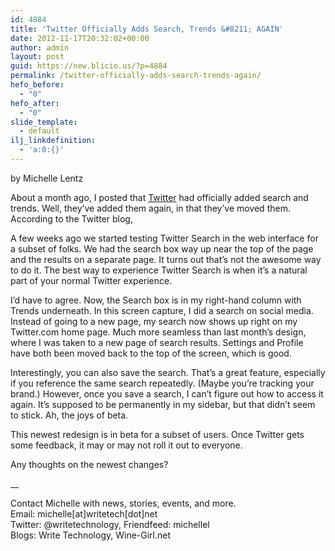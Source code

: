 ```yaml
---
id: 4884
title: 'Twitter Officially Adds Search, Trends &#8211; AGAIN'
date: 2012-11-17T20:32:02+00:00
author: admin
layout: post
guid: https://new.blicio.us/?p=4884
permalink: /twitter-officially-adds-search-trends-again/
hefo_before:
  - "0"
hefo_after:
  - "0"
slide_template:
  - default
ilj_linkdefinition:
  - 'a:0:{}'
---
```

by Michelle Lentz

About a month ago, I posted that [Twitter](https://new.blicio.us/how-to-promote-your-startup-using-twitter/) had officially added search and trends. Well, they’ve added them again, in that they’ve moved them. According to the Twitter blog,

A few weeks ago we started testing Twitter Search in the web interface for a subset of folks. We had the search box way up near the top of the page and the results on a separate page. It turns out that’s not the awesome way to do it. The best way to experience Twitter Search is when it’s a natural part of your normal Twitter experience.

I’d have to agree. Now, the Search box is in my right-hand column with Trends underneath. In this screen capture, I did a search on social media. Instead of going to a new page, my search now shows up right on my Twitter.com home page. Much more seamless than last month’s design, where I was taken to a new page of search results. Settings and Profile have both been moved back to the top of the screen, which is good.

Interestingly, you can also save the search. That’s a great feature, especially if you reference the same search repeatedly. (Maybe you’re tracking your brand.) However, once you save a search, I can’t figure out how to access it again. It’s supposed to be permanently in my sidebar, but that didn’t seem to stick. Ah, the joys of beta.

This newest redesign is in beta for a subset of users. Once Twitter gets some feedback, it may or may not roll it out to everyone.

Any thoughts on the newest changes?

__

Contact Michelle with news, stories, events, and more.  
Email: michelle[at]writetech[dot]net  
Twitter: @writetechnology, Friendfeed: michellel  
Blogs: Write Technology, Wine-Girl.net